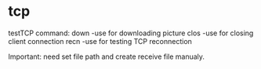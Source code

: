 # tcp
testTCP
command:
down  -use for downloading picture
clos  -use for closing client connection
recn  -use for testing TCP reconnection

Important: need set file path and create receive file manualy.

